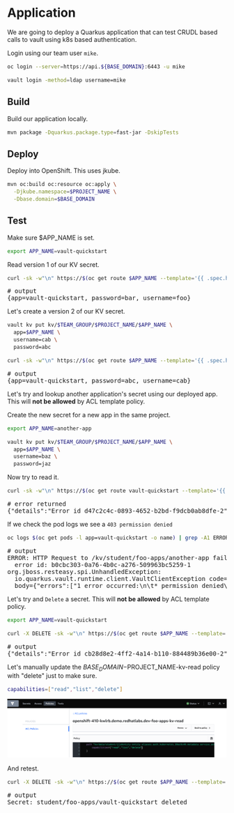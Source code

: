 # Application

We are going to deploy a Quarkus application that can test CRUDL based calls to vault using k8s based authentication.

Login using our team user `mike`.

```bash
oc login --server=https://api.${BASE_DOMAIN}:6443 -u mike
```
```bash
vault login -method=ldap username=mike
```

## Build

Build our application locally.

```bash
mvn package -Dquarkus.package.type=fast-jar -DskipTests
```

## Deploy

Deploy into OpenShift. This uses jkube.

```bash
mvn oc:build oc:resource oc:apply \
  -Djkube.namespace=$PROJECT_NAME \
  -Dbase.domain=$BASE_DOMAIN
```

## Test

Make sure $APP_NAME is set.

```bash
export APP_NAME=vault-quickstart
```

Read version 1 of our KV secret.

```bash
curl -sk -w"\n" https://$(oc get route $APP_NAME --template='{{ .spec.host }}')/kv/$TEAM_GROUP/$PROJECT_NAME/$APP_NAME
```
<pre>
# output
{app=vault-quickstart, password=bar, username=foo}
</pre>

Let's create a version 2 of our KV secret.

```bash
vault kv put kv/$TEAM_GROUP/$PROJECT_NAME/$APP_NAME \
  app=$APP_NAME \
  username=cab \
  password=abc
```
```bash
curl -sk -w"\n" https://$(oc get route $APP_NAME --template='{{ .spec.host }}')/kv/$TEAM_GROUP/$PROJECT_NAME/$APP_NAME
```
<pre>
# output
{app=vault-quickstart, password=abc, username=cab}
</pre>

Let's try and lookup another application's secret using our deployed app. This will **not be allowed** by ACL template policy.

Create the new secret for a new app in the same project.

```bash
export APP_NAME=another-app
```
```bash
vault kv put kv/$TEAM_GROUP/$PROJECT_NAME/$APP_NAME \
  app=$APP_NAME \
  username=baz \
  password=jaz
```

Now try to read it.

```bash
curl -sk -w"\n" https://$(oc get route vault-quickstart --template='{{ .spec.host }}')/kv/$TEAM_GROUP/$PROJECT_NAME/$APP_NAME
```
<pre>
# error returned
{"details":"Error id d47c2c4c-0893-4652-b2bd-f9dcb0ab8dfe-2","stack":""}
</pre>

If we check the pod logs we see a `403 permission denied`

```bash
oc logs $(oc get pods -l app=vault-quickstart -o name) | grep -A1 ERROR
```
<pre>
# output
ERROR: HTTP Request to /kv/student/foo-apps/another-app failed,
  error id: b0cbc303-0a76-4b0c-a276-509963bc5259-1
org.jboss.resteasy.spi.UnhandledException: 
  io.quarkus.vault.runtime.client.VaultClientException code=403 
  body={"errors":["1 error occurred:\n\t* permission denied\n\n"]}
</pre>

Let's try and `Delete` a secret. This will **not be allowed** by ACL template policy.

```bash
export APP_NAME=vault-quickstart
```
```bash
curl -X DELETE -sk -w"\n" https://$(oc get route $APP_NAME --template='{{ .spec.host }}')/kv/$TEAM_GROUP/$PROJECT_NAME/$APP_NAME
```
<pre>
# output
{"details":"Error id cb28d8e2-4ff2-4a14-b110-884489b36e00-2","stack":""}
</pre>

Let's manually update the $BASE_DOMAIN-$PROJECT_NAME-kv-read policy with "delete" just to make sure.

```bash
capabilities=["read","list","delete"]
```

![images/acl-delete-test.png](images/acl-delete-test.png)

And retest.

```bash
curl -X DELETE -sk -w"\n" https://$(oc get route $APP_NAME --template='{{ .spec.host }}')/kv/$TEAM_GROUP/$PROJECT_NAME/$APP_NAME
```
<pre>
# output
Secret: student/foo-apps/vault-quickstart deleted
</pre>
